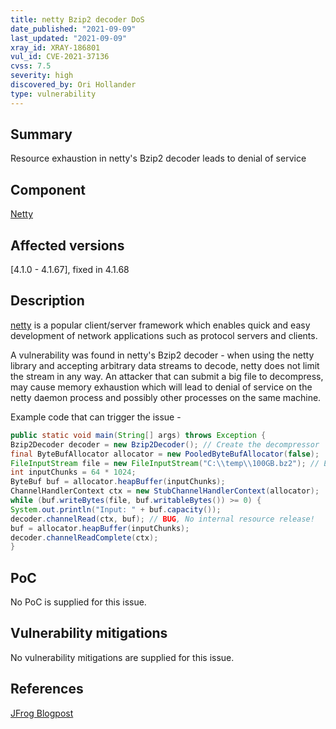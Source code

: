 ```yaml
---
title: netty Bzip2 decoder DoS
date_published: "2021-09-09"
last_updated: "2021-09-09"
xray_id: XRAY-186801
vul_id: CVE-2021-37136
cvss: 7.5
severity: high
discovered_by: Ori Hollander
type: vulnerability
---
```

## Summary
Resource exhaustion in netty's Bzip2 decoder leads to denial of service

## Component

[Netty](https://github.com/netty/netty)

## Affected versions

[4.1.0 - 4.1.67], fixed in 4.1.68

## Description

[netty](https://github.com/netty/netty) is a popular client/server framework which enables quick and easy development of network applications such as protocol servers and clients.

A vulnerability was found in netty's Bzip2 decoder - when using the netty library and accepting arbitrary data streams to decode, netty does not limit the stream in any way.
An attacker that can submit a big file to decompress, may cause memory exhaustion which will lead to denial of service on the netty daemon process and possibly other processes on the same machine.

Example code that can trigger the issue -
```java
public static void main(String[] args) throws Exception {
Bzip2Decoder decoder = new Bzip2Decoder(); // Create the decompressor
final ByteBufAllocator allocator = new PooledByteBufAllocator(false);
FileInputStream file = new FileInputStream("C:\\temp\\100GB.bz2"); // External input
int inputChunks = 64 * 1024;
ByteBuf buf = allocator.heapBuffer(inputChunks);
ChannelHandlerContext ctx = new StubChannelHandlerContext(allocator);
while (buf.writeBytes(file, buf.writableBytes()) >= 0) {
System.out.println("Input: " + buf.capacity());
decoder.channelRead(ctx, buf); // BUG, No internal resource release!
buf = allocator.heapBuffer(inputChunks);
decoder.channelReadComplete(ctx);
}
```

## PoC

No PoC is supplied for this issue.

## Vulnerability mitigations

No vulnerability mitigations are supplied for this issue.

## References

[JFrog Blogpost](https://jfrog.com/blog/cve-2021-37136-cve-2021-37137-denial-of-service-dos-in-nettys-decompressors/)
